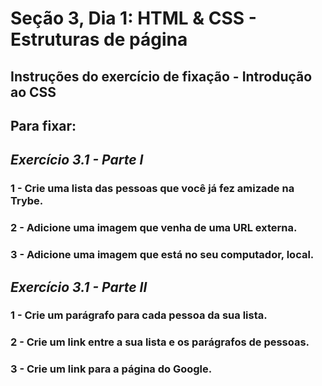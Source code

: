 # Seção 3, Dia 1: HTML & CSS - Estruturas de página



## Instruções do exercício de fixação - Introdução ao CSS


## Para fixar:

## _Exercício 3.1 - Parte I_   
  
### 1 - Crie uma lista das pessoas que você já fez amizade na Trybe.  
 
### 2 - Adicione uma imagem que venha de uma URL externa.  

### 3 - Adicione uma imagem que está no seu computador, local.

## _Exercício 3.1 - Parte II_

### 1 - Crie um parágrafo para cada pessoa da sua lista.  

### 2 - Crie um link entre a sua lista e os parágrafos de pessoas.  

### 3 - Crie um link para a página do Google.
